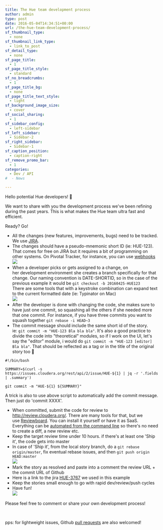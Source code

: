 ```yaml
---
title: The Hue team development process
author: admin
type: post
date: 2016-05-04T14:34:51+00:00
url: /the-hue-team-development-process/
sf_thumbnail_type:
  - none
sf_thumbnail_link_type:
  - link_to_post
sf_detail_type:
  - none
sf_page_title:
  - 1
sf_page_title_style:
  - standard
sf_no_breadcrumbs:
  - 1
sf_page_title_bg:
  - none
sf_page_title_text_style:
  - light
sf_background_image_size:
  - cover
sf_social_sharing:
  - 1
sf_sidebar_config:
  - left-sidebar
sf_left_sidebar:
  - Sidebar-2
sf_right_sidebar:
  - Sidebar-1
sf_caption_position:
  - caption-right
sf_remove_promo_bar:
  - 1
categories:
  - Dev / API
#  - News

---
```

Hello potential Hue developers! 🙂

We want to share with you the development process we've been refining during the past years. This is what makes the Hue team ultra fast and efficient.

Ready? Go!

<ul class="airy">
  <li>
    All the changes (new features, improvements, bugs) need to be tracked. We use <a href="http://issues.cloudera.org">JIRA</a>.
  </li>
  <li>
    The changes should have a pseudo-mnemonic short ID (ie: HUE-123). That comes for free on JIRA but it requires a bit of programming on other systems. On Pivotal Tracker, for instance, you can use <a href="https://spin.atomicobject.com/2014/03/29/pivotal-tracker-ids">webhooks</a><br /> <a href="https://cdn.gethue.com/uploads/2016/05/Screenshot-2016-05-04-13.19.36.jpg"><img src="https://cdn.gethue.com/uploads/2016/05/Screenshot-2016-05-04-13.19.36-1024x686.jpg"  /></a>
  </li>
  <li>
    When a developer picks or gets assigned to a change, on her development environment she creates a branch specifically for that change. Our naming convention is DATE-SHORTID, so in the case of the previous example it would be <code>git checkout -b 20160425-HUE123</code><br /> There are some tools that with a keystroke combination can expand text to the current formatted date (ie: Typinator on Mac)<br /> <a href="https://cdn.gethue.com/uploads/2016/05/Screenshot-2016-05-04-13.22.14.jpg"><img src="https://cdn.gethue.com/uploads/2016/05/Screenshot-2016-05-04-13.22.14-1024x313.jpg"  /></a>
  </li>
  <li>
    After the developer is done with changing the code, she makes sure to have just one commit, so squashing all the others if she needed more that one commit. For instance, if you have three commits you want to squash together <code>git rebase -i HEAD~3</code>
  </li>
  <li>
    The commit message should include the same short id of the story. ie: <code>git commit -m "HUE-123 Bla bla bla"</code>. It's also a good practice to divide the code into "theoretical" modules, so if I work on the UI, let's say the "editor" module, i would do <code>git commit -m "HUE-123 [editor] Bla bla"</code>. That should be reflected as a tag or in the title of the original story too 🙂
  </li>
</ul>

<pre><code class="bash">#!/bin/bash

SUMMARY=$(curl -s https://issues.cloudera.org/rest/api/2/issue/HUE-${1} | jq -r '.fields | .summary')

git commit -m "HUE-${1} ${SUMMARY}"</code></pre>

</span>

A trick is also to use above script to automatically add the commit message. Then just do 'commit XXXX'.

<ul class="airy">
  <li>
    When committed, submit the code for review to <a href="http://review.cloudera.org/">http://review.cloudera.org/</a>. There are many tools for that, but we use <a href="https://www.reviewboard.org/" target="_blank" rel="noopener noreferrer">Reviewboard</a>. You can install it yourself or have it as SaaS. Everything can be <a href="https://gethue.com/rbtools-example-how-do-easily-do-code-reviews-with-review-board/" target="_blank" rel="noopener noreferrer">automated from the command line</a> so there's no need to create a diff, a new review etc.
  </li>
  <li>
    Keep the target review time under 10 hours. if there's at least one 'Ship it', the code gets into master
  </li>
  <li>
    In case of 'Ship it', from the local story branch, do a <code>git rebase origin/master</code>, fix eventual rebase issues, and then <code>git push origin HEAD:master</code><br /> <a href="https://cdn.gethue.com/uploads/2016/05/Screenshot-2016-05-04-13.24.34.jpg"><img src="https://cdn.gethue.com/uploads/2016/05/Screenshot-2016-05-04-13.24.34-1024x416.jpg"  /></a>
  </li>
  <li>
    Mark the story as resolved and paste into a comment the review URL + the commit URL of Github
  </li>
  <li>
    Here is a link to the jira <a href="https://issues.cloudera.org/browse/HUE-3767">HUE-3767</a> we used in this example
  </li>
  <li>
    Keep the stories small enough to go with rapid dev/review/push cycles
  </li>
  <li>
    Have fun!<br /> <a href="https://cdn.gethue.com/uploads/2015/11/2015-10-13-17.31.41.jpg"><img src="https://cdn.gethue.com/uploads/2015/11/2015-10-13-17.31.41-1024x768.jpg"  /></a>
  </li>
</ul>

Please feel free to comment or share your own development process!

&nbsp;

pps: for lightweight issues, Github [pull requests][1] are also welcomed!

 [1]: https://github.com/cloudera/hue/pulls
